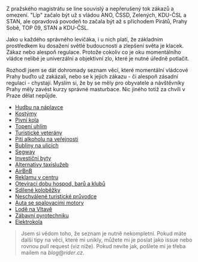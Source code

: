 <!-- dcterms:title = My se k té zářivé budoucnosti prostě prozákazujem, soudruzi! -->
<!-- dcterms:abstract = Z pražského magistrátu se line souvislý a nepřerušený tok zákazů a omezení. "Líp" začalo být už s vládou ANO, ČSSD, Zelených, KDU-ČSL a STAN, ale opravdová povodeň to začala být až s příchodem Pirátů, Prahy Sobě, TOP 09, STAN a KDU-ČSL. -->
<!-- dcterms:creator = Michal Altair Valášek -->
<!-- x4w:pictureUrl = /perex-pictures/20190709-zakazy-v-praze.jpg -->
<!-- x4w:pictureWidth = 150 -->
<!-- x4w:pictureHeight = 150 -->
<!-- x4w:pictureCredits = Nadine Shaabana via Unsplash -->
<!-- x4w:coverUrl = /cover-pictures/20190709-zakazy-v-praze.jpg -->
<!-- x4w:coverCredits = Nadine Shaabana via Unsplash -->
<!-- x4w:category = Politika -->
<!-- dcterms:dateAccepted = 2019-07-09 -->

Z pražského magistrátu se line souvislý a nepřerušený tok zákazů a omezení. "Líp" začalo být už s vládou ANO, ČSSD, Zelených, KDU-ČSL a STAN, ale opravdová povodeň to začala být až s příchodem Pirátů, Prahy Sobě, TOP 09, STAN a KDU-ČSL.

Jako u každého správného levičáka, i u nich platí, že základním prostředkem ku dosažení světlé budoucnosti a zlepšení světa je klacek. Zákaz nebo alespoň regulace. Protože cokoliv co je oku momentálního vládce nelibé je univerzální a objektivní zlo, které je nutné úředně potlačit.

Rozhodl jsem se dát dohromady seznam věcí, které momentální vládcové Prahy buďto už zakázali, nebo se k jejich zákazu - či alespoň zásadní regulaci - chystají. Myslím si, že by se měly pro obyvatele a návštěvníky Prahy měly zavést kurzy správné masturbace. Nic jiného totiž za chvíli v Praze dělat nepůjde.

* [Hudbu na náplavce](https://www.lidovky.cz/domov/hudba-nesmi-opustit-prostor-lodi-na-naplavkach-maji-utrum-koncerty-s-repraky-bary-hraji-dal.A190708_162555_ln_domov_mber)
* [Kostýmy](https://www.irozhlas.cz/zivotni-styl/spolecnost/praha-busking-maskoti-praha-medvedi-turismus_1905150850_dbr)
* [Pivní kola](https://www.seznamzpravy.cz/clanek/praha-chce-zakazat-oblibenou-atrakci-pro-cizince-ale-hleda-cestu-jak-to-udelat-54622)
* [Topení uhlím](https://www.lidovky.cz/domov/zakaz-topeni-uhlim-praha-omezi-take-mereni-emisi-aut-na-silnicich.A190225_125407_ln_domov_zdp)
* [Turistické veterány](https://www.expres.cz/celebrity/praha-repliky-auta-historicke-jizda-podnikani-magistrat-regulace.A190514_130438_dx-celebrity_vlt)
* [Pití alkoholu na veřejnosti](https://ct24.ceskatelevize.cz/regiony/2290552-praha-chce-zakazat-piti-na-verejnosti-podivejte-se-kde-plati-zakaz-uz-ted-a-kde-se)
* [Bubliny na ulicích](https://www.denik.cz/regiony/praha-poulicni-umeni-vyhlaska-busking-obri-pandy-trestikova-bubliny-20190612.html)
* [Segway](https://www.idnes.cz/praha/zpravy/soud-praha-provozovatele-vozitka-segway-zakaz-jizdy-v-platnosti.A190410_102542_praha-zpravy_klu)
* [Investiční byty](https://www.expres.cz/zdenek-hrib-jiri-pospisil-pirati-top-09-dhf-/zpravy.aspx?c=A190329_123716_dx-zpravy_stes)
* [Alternativy taxislužeb](https://www.denik.cz/ekonomika/taxify-nesmi-jezdi-v-praze-firma-musi-dodrzovat-zakon-rozhodl-mestsky-soud-20181204.html)
* [AirBnB](https://www.idnes.cz/praha/zpravy/praha-airbnb-regulace-zmena-zakon-ubytovani-byty-sluzba.A180918_124923_praha-zpravy_nuc)
* [Reklamu v centru](https://prazsky.denik.cz/zpravy_region/aby-centrum-prahy-nepripominalo-disneyland-radni-chce-omezit-vizualni-smog-20190215.html)
* [Otevírací dobu hospod, barů a klubů](https://www.prazskyden.cz/praha-chce-omezit-oteviraci-dobu-hospod-baru-a-klubu/)
* [Sdílené koloběžky](http://www.nasepraha.cz/zpravy-45/chysta-se-regulace-sdilenych-elektrokolobezek)
* [Neschválené turistické průvodce](https://hlidacipes.org/v-lukrativnim-byznyse-kvete-cerny-trh-praha-chce-vyhnat-destnikarskou-mafii/)
* [Auta se spalovacími motory](https://plus.rozhlas.cz/auta-se-spalovacimi-motory-budou-muset-z-prahy-zmizet-varuje-novy-sef-komise-8021049)
* [Lodě na Vltavě](https://ekolist.cz/cz/zpravodajstvi/zpravy/praha-chce-regulovat-lodni-provoz-na-vltave)
* [Zábavní pyrotechniku](https://www.novinky.cz/domaci/clanek/radni-v-praze-zvazuji-omezit-pyrotechniku-40309216)
* [Elektrokola](https://www.praha1.cz/praha-1-prisla-s-resenim-jak-ochranit-obyvatele-prahy-pred-nebezpecnym-fenomenem-elektrokolobezek/)

> Jsem si vědom toho, že seznam je nutně nekompletní. Pokud máte další tipy na věci, které mi unikly, můžete mi je poslat jako issue nebo rovnou pull request (viz níže). Pokud nevíte jak, pošlete mi je třeba mailem na _blog_@_rider_._cz_.